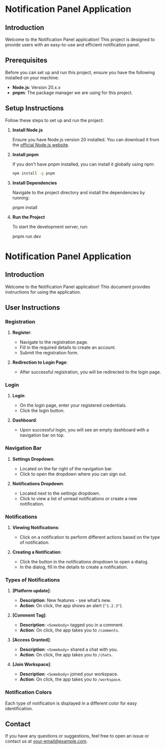 # Notification Panel Application

## Introduction

Welcome to the Notification Panel application! This project is designed to provide users with an easy-to-use and efficient notification panel.

## Prerequisites

Before you can set up and run this project, ensure you have the following installed on your machine:

- **Node.js**: Version 20.x.x
- **pnpm**: The package manager we are using for this project.

## Setup Instructions

Follow these steps to set up and run the project:

1. **Install Node.js**

   Ensure you have Node.js version 20 installed. You can download it from the [official Node.js website](https://nodejs.org/).

2. **Install pnpm**

   If you don't have pnpm installed, you can install it globally using npm:

   ```bash
   npm install -g pnpm

   ```

3. **Install Dependencies**

   Navigate to the project directory and install the dependencies by running:

   pnpm install

4. **Run the Project**

   To start the development server, run:

   pnpm run dev

# Notification Panel Application

## Introduction

Welcome to the Notification Panel application! This document provides instructions for using the application.

## User Instructions

### Registration

1. **Register**:

   - Navigate to the registration page.
   - Fill in the required details to create an account.
   - Submit the registration form.

2. **Redirection to Login Page**:
   - After successful registration, you will be redirected to the login page.

### Login

1. **Login**:

   - On the login page, enter your registered credentials.
   - Click the login button.

2. **Dashboard**:
   - Upon successful login, you will see an empty dashboard with a navigation bar on top.

### Navigation Bar

1. **Settings Dropdown**:

   - Located on the far right of the navigation bar.
   - Click to open the dropdown where you can sign out.

2. **Notifications Dropdown**:
   - Located next to the settings dropdown.
   - Click to view a list of unread notifications or create a new notification.

### Notifications

1. **Viewing Notifications**:

   - Click on a notification to perform different actions based on the type of notification.

2. **Creating a Notification**:
   - Click the button in the notifications dropdown to open a dialog.
   - In the dialog, fill in the details to create a notification.

### Types of Notifications

1. **[Platform update]**:

   - **Description**: New features - see what’s new.
   - **Action**: On click, the app shows an alert (`"1.2.3"`).

2. **[Comment Tag]**:

   - **Description**: `<Somebody>` tagged you in a comment.
   - **Action**: On click, the app takes you to `/comments`.

3. **[Access Granted]**:

   - **Description**: `<Somebody>` shared a chat with you.
   - **Action**: On click, the app takes you to `/chats`.

4. **[Join Workspace]**:
   - **Description**: `<Somebody>` joined your workspace.
   - **Action**: On click, the app takes you to `/workspace`.

### Notification Colors

Each type of notification is displayed in a different color for easy identification.

## Contact

If you have any questions or suggestions, feel free to open an issue or contact us at [your-email@example.com](mailto:your-email@example.com).
